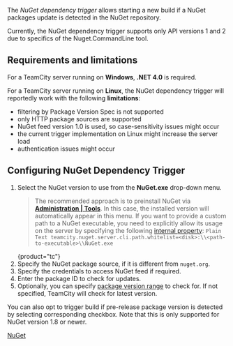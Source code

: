[//]: # (title: NuGet Dependency Trigger)
[//]: # (auxiliary-id: NuGet Dependency Trigger)

The _NuGet dependency trigger_ allows starting a new build if a NuGet packages update is detected in the NuGet repository.

<note>

Currently, the NuGet dependency trigger supports only API versions 1 and 2 due to specifics of the Nuget.CommandLine tool.

</note>

## Requirements and limitations

For a TeamCity server running on __Windows__, __.NET 4.0__ is required.

For a TeamCity server running on __Linux__, the NuGet dependency trigger will reportedly work with the following __limitations__:
* filtering by Package Version Spec is not supported
* only HTTP package sources are supported
* NuGet feed version 1.0 is used, so case-sensitivity issues might occur
* the current trigger implementation on Linux might increase the server load
* authentication issues might occur

## Configuring NuGet Dependency Trigger

1. Select the NuGet version to use from the __NuGet.exe__ drop-down menu.
   >The recommended approach is to preinstall NuGet via __[Administration | Tools](nuget.md#Installing+NuGet+to+TeamCity+agents)__. In this case, the installed version will automatically appear in this menu. If you want to provide a custom path to a NuGet executable, you need to explicitly allow its usage on the server by specifying the following [internal property](configuring-teamcity-server-startup-properties.md#TeamCity+internal+properties):
       ```Plain Text
       teamcity.nuget.server.cli.path.whitelist=<disk>:\\<path-to-executable>\\NuGet.exe
       ```
   > 
   {product="tc"}
2. Specify the NuGet package source, if it is different from `nuget.org`.
3. Specify the credentials to access NuGet feed if required.
4. Enter the package ID to check for updates.
5. Optionally, you can specify [package version range](https://docs.microsoft.com/en-us/nuget/reference/package-versioning#version-ranges-and-wildcards) to check for. If not specified, TeamCity will check for latest version.

You can also opt to trigger build if pre-release package version is detected by selecting corresponding checkbox. Note that this is only supported for NuGet version 1.8 or newer.

 <seealso>
        <category ref="admin-guide">
            <a href="nuget.md">NuGet</a>
        </category>
</seealso>

